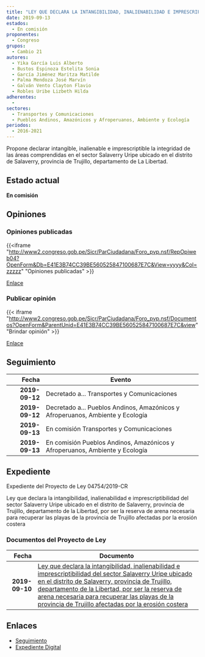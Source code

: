 ```yaml
---
title: "LEY QUE DECLARA LA INTANGIBILIDAD, INALIENABILIDAD E IMPRESCRIPTIBILIDAD DEL SECTOR SALAVERRY URIPE UBICADO EN EL DISTRITO DE SALAVERRY, PROVINCIA DE TRUJILLO, DEPARTAMENTO DE LA LIBERTAD, POR SER LA RESERVA DE ARENA NECESARIA PARA RECUPERAR LAS PLAYAS DE LA PROVINCIA DE TRUJILLO AFECTADAS POR LA EROSION COSTERA"
date: 2019-09-13
estados: 
  - En comisión
proponentes: 
  - Congreso
grupos: 
  - Cambio 21
autores: 
  - Yika García Luis Alberto
  - Bustos Espinoza Estelita Sonia
  - García Jiménez Maritza Matilde
  - Palma Mendoza José Marvín
  - Galván Vento Clayton Flavio
  - Robles Uribe Lizbeth Hilda
adherentes: 
  - 
sectores: 
  - Transportes y Comunicaciones
  - Pueblos Andinos, Amazónicos y Afroperuanos, Ambiente y Ecología
periodos: 
  - 2016-2021
---
```


Propone declarar intangible, inalienable e imprescriptible la integridad de las áreas comprendidas en el sector Salaverry Uripe ubicado en el distrito de Salaverry, provincia de Trujillo, departamento de La Libertad.


## Estado actual

**En comisión**

## Opiniones

### Opiniones publicadas

{{<iframe "http://www2.congreso.gob.pe/Sicr/ParCiudadana/Foro_pvp.nsf/RepOpiweb04?OpenForm&Db=E41E3B74CC39BE560525847100687E7C&View=yyyy&Col=zzzzz" "Opiniones publicadas" >}}

[Enlace](http://www2.congreso.gob.pe/Sicr/ParCiudadana/Foro_pvp.nsf/RepOpiweb04?OpenForm&Db=E41E3B74CC39BE560525847100687E7C&View=yyyy&Col=zzzzz)
### Publicar opinión

{{< iframe "http://www2.congreso.gob.pe/Sicr/ParCiudadana/Foro_pvp.nsf/Documentos?OpenForm&ParentUnid=E41E3B74CC39BE560525847100687E7C&view" "Brindar opinión" >}}

[Enlace](http://www2.congreso.gob.pe/Sicr/ParCiudadana/Foro_pvp.nsf/Documentos?OpenForm&ParentUnid=E41E3B74CC39BE560525847100687E7C&view)

## Seguimiento

| Fecha | Evento |
|------:|--------|
| **2019-09-12** | Decretado a... Transportes y Comunicaciones|
| **2019-09-12** | Decretado a... Pueblos Andinos, Amazónicos y Afroperuanos, Ambiente y Ecología|
| **2019-09-13** | En comisión Transportes y Comunicaciones|
| **2019-09-13** | En comisión Pueblos Andinos, Amazónicos y Afroperuanos, Ambiente y Ecología|


## Expediente

Expediente del Proyecto de Ley 04754/2019-CR

Ley que declara la intangibilidad, inalienabilidad e imprescriptibilidad del sector Salaverry Uripe ubicado en el distrito de Salaverry, provincia de Trujillo, departamento de la Libertad, por ser la reserva de arena necesaria para recuperar las playas de la provincia de Trujillo afectadas por la erosión costera


### Documentos del Proyecto de Ley

| Fecha | Documento |
|------:|--------|
| **2019-09-10** | [Ley que declara la intangibilidad, inalienabilidad e imprescriptibilidad del sector Salaverry Uripe ubicado en el distrito de Salaverry, provincia de Trujillo, departamento de la Libertad, por ser la reserva de arena necesaria para recuperar las playas de la provincia de Trujillo afectadas por la erosión costera](http://www.leyes.congreso.gob.pe/Documentos/2016_2021/Proyectos_de_Ley_y_de_Resoluciones_Legislativas/PL0475420190910.pdf) |

## Enlaces 

- [Seguimiento](http://www2.congreso.gob.pe/Sicr/TraDocEstProc/CLProLey2016.nsf/f7fff46988ca05b1052578e100829cc7/1ececf7a8eb92e79052584710060fdee?OpenDocument)
- [Expediente Digital](http://www2.congreso.gob.pe/Sicr/TraDocEstProc/CLProLey2016.nsf/f7fff46988ca05b1052578e100829cc7/1ececf7a8eb92e79052584710060fdee?OpenDocument&Click=05257FB7005EB655.eb71d0cf91d8294e05256cdf006b5706/$Body/0.1C6C)
